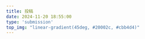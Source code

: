```yaml
---
title: 投稿
date: 2024-11-20 18:55:00
type: 'submission'
top_img: "linear-gradient(45deg, #20002c, #cbb4d4)"
---
```

